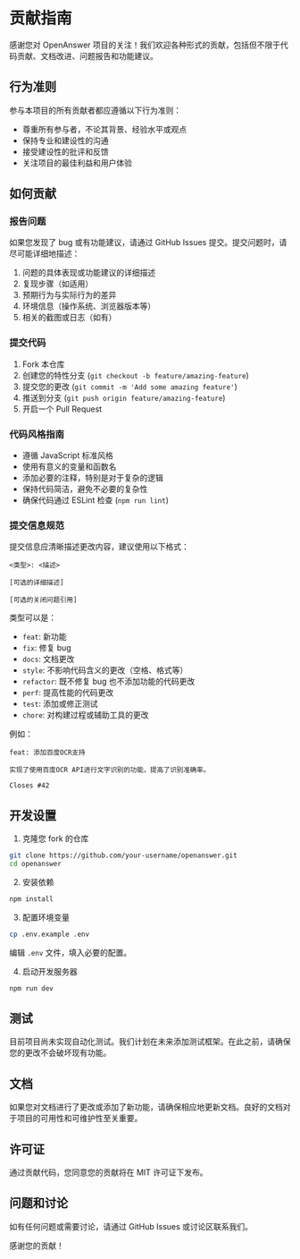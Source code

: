 # 贡献指南

感谢您对 OpenAnswer 项目的关注！我们欢迎各种形式的贡献，包括但不限于代码贡献、文档改进、问题报告和功能建议。

## 行为准则

参与本项目的所有贡献者都应遵循以下行为准则：

- 尊重所有参与者，不论其背景、经验水平或观点
- 保持专业和建设性的沟通
- 接受建设性的批评和反馈
- 关注项目的最佳利益和用户体验

## 如何贡献

### 报告问题

如果您发现了 bug 或有功能建议，请通过 GitHub Issues 提交。提交问题时，请尽可能详细地描述：

1. 问题的具体表现或功能建议的详细描述
2. 复现步骤（如适用）
3. 预期行为与实际行为的差异
4. 环境信息（操作系统、浏览器版本等）
5. 相关的截图或日志（如有）

### 提交代码

1. Fork 本仓库
2. 创建您的特性分支 (`git checkout -b feature/amazing-feature`)
3. 提交您的更改 (`git commit -m 'Add some amazing feature'`)
4. 推送到分支 (`git push origin feature/amazing-feature`)
5. 开启一个 Pull Request

### 代码风格指南

- 遵循 JavaScript 标准风格
- 使用有意义的变量和函数名
- 添加必要的注释，特别是对于复杂的逻辑
- 保持代码简洁，避免不必要的复杂性
- 确保代码通过 ESLint 检查 (`npm run lint`)

### 提交信息规范

提交信息应清晰描述更改内容，建议使用以下格式：

```
<类型>: <描述>

[可选的详细描述]

[可选的关闭问题引用]
```

类型可以是：
- `feat`: 新功能
- `fix`: 修复 bug
- `docs`: 文档更改
- `style`: 不影响代码含义的更改（空格、格式等）
- `refactor`: 既不修复 bug 也不添加功能的代码更改
- `perf`: 提高性能的代码更改
- `test`: 添加或修正测试
- `chore`: 对构建过程或辅助工具的更改

例如：
```
feat: 添加百度OCR支持

实现了使用百度OCR API进行文字识别的功能，提高了识别准确率。

Closes #42
```

## 开发设置

1. 克隆您 fork 的仓库
```bash
git clone https://github.com/your-username/openanswer.git
cd openanswer
```

2. 安装依赖
```bash
npm install
```

3. 配置环境变量
```bash
cp .env.example .env
```
编辑 `.env` 文件，填入必要的配置。

4. 启动开发服务器
```bash
npm run dev
```

## 测试

目前项目尚未实现自动化测试。我们计划在未来添加测试框架。在此之前，请确保您的更改不会破坏现有功能。

## 文档

如果您对文档进行了更改或添加了新功能，请确保相应地更新文档。良好的文档对于项目的可用性和可维护性至关重要。

## 许可证

通过贡献代码，您同意您的贡献将在 MIT 许可证下发布。

## 问题和讨论

如有任何问题或需要讨论，请通过 GitHub Issues 或讨论区联系我们。

感谢您的贡献！ 